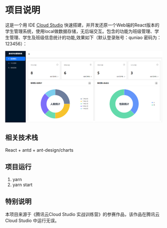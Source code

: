 # 项目说明

这是一个用 IDE [Cloud Studio](https://www.cloudstudio.net/?utm=csdn) 快速搭建，并开发还原一个Web端的React版本的学生管理系统，使用local做数据存储，无后端交互。包含的功能为班级管理、学生管理、学生及班级信息统计的功能,效果如下（默认登录账号：quniao 密码为：123456）：

![](./stdoverview.png)

## 相关技术栈

React + antd + ant-design/charts

## 项目运行
1. yarn
2. yarn start

## 特别说明
本项目来源于《腾讯云Cloud Studio 实战训练营》的参赛作品，该作品在腾讯云Cloud Studio 中运行无误。